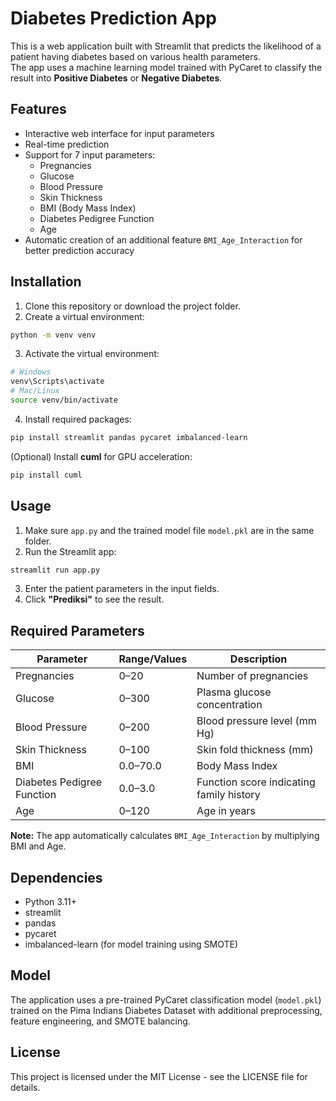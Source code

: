 # Diabetes Prediction App
This is a web application built with Streamlit that predicts the likelihood of a patient having diabetes based on various health parameters.  
The app uses a machine learning model trained with PyCaret to classify the result into **Positive Diabetes** or **Negative Diabetes**.

## Features
- Interactive web interface for input parameters  
- Real-time prediction  
- Support for 7 input parameters:
  - Pregnancies
  - Glucose
  - Blood Pressure
  - Skin Thickness
  - BMI (Body Mass Index)
  - Diabetes Pedigree Function
  - Age  
- Automatic creation of an additional feature `BMI_Age_Interaction` for better prediction accuracy

## Installation
1. Clone this repository or download the project folder.
2. Create a virtual environment:
```bash
python -m venv venv
```
3. Activate the virtual environment:
```bash
# Windows
venv\Scripts\activate
# Mac/Linux
source venv/bin/activate
```
4. Install required packages:
```bash
pip install streamlit pandas pycaret imbalanced-learn
```
(Optional) Install **cuml** for GPU acceleration:
```bash
pip install cuml
```

## Usage
1. Make sure `app.py` and the trained model file `model.pkl` are in the same folder.
2. Run the Streamlit app:
```bash
streamlit run app.py
```
3. Enter the patient parameters in the input fields.
4. Click **"Prediksi"** to see the result.

## Required Parameters
| Parameter                   | Range/Values     | Description |
|-----------------------------|------------------|-------------|
| Pregnancies                 | 0–20             | Number of pregnancies |
| Glucose                     | 0–300            | Plasma glucose concentration |
| Blood Pressure              | 0–200            | Blood pressure level (mm Hg) |
| Skin Thickness              | 0–100            | Skin fold thickness (mm) |
| BMI                         | 0.0–70.0         | Body Mass Index |
| Diabetes Pedigree Function  | 0.0–3.0          | Function score indicating family history |
| Age                         | 0–120            | Age in years |

**Note:** The app automatically calculates `BMI_Age_Interaction` by multiplying BMI and Age.

## Dependencies
- Python 3.11+
- streamlit
- pandas
- pycaret
- imbalanced-learn (for model training using SMOTE)

## Model
The application uses a pre-trained PyCaret classification model (`model.pkl`) trained on the Pima Indians Diabetes Dataset with additional preprocessing, feature engineering, and SMOTE balancing.

## License
This project is licensed under the MIT License - see the LICENSE file for details.

